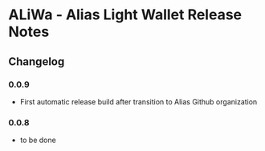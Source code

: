 # ALiWa - Alias Light Wallet Release Notes

## Changelog
### 0.0.9
- First automatic release build after transition to Alias Github organization

### 0.0.8
- to be done
